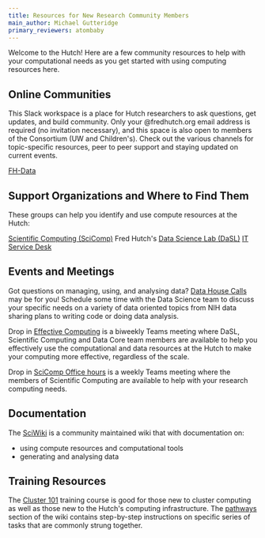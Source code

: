 ```yaml
---
title: Resources for New Research Community Members
main_author: Michael Gutteridge
primary_reviewers: atombaby
---
```


Welcome to the Hutch!  Here are a few community resources to help with your computational needs as you get started with using computing resources here. 

## Online Communities

This Slack workspace is a place for Hutch researchers to ask questions, get updates, and build community.  Only your @fredhutch.org email address is required (no invitation necessary), and this space is also open to members of the Consortium (UW and Children's). Check out the various channels for topic-specific resources, peer to peer support and staying updated on current events. 

[FH-Data](https://hutchdatascience.org/joinslack/)

## Support Organizations and Where to Find Them

These groups can help you identify and use compute resources at the Hutch:

[Scientific Computing (SciComp)](https://centernet.fredhutch.org/cn/u/center-it/scicomp.html)
Fred Hutch's [Data Science Lab (DaSL)](https://hutchdatascience.org/)
[IT Service Desk](https://centernet.fredhutch.org/cn/u/center-it/help-desk.html)

## Events and Meetings

Got questions on managing, using, and analysing data?  [Data House Calls](https://hutchdatascience.org/datahousecalls/) may be for you!  Schedule some time with the Data Science team to discuss your specific needs on a variety of data oriented topics from NIH data sharing plans to writing code or doing data analysis. 

Drop in [Effective Computing](https://teams.microsoft.com/l/channel/19%3a7128526d3409428c969260d7dcce2f6b%40thread.skype/Effective%2520Computing%2520Drop%2520In?groupId=1b968d63-dc19-460f-9e6d-cdbd539d1bc6&tenantId=0054a3ea-b394-418b-ad1a-174138231fd6) is a biweekly Teams meeting where DaSL, Scientific Computing and Data Core team members are available to help you effectively use the computational and data resources at the Hutch to make your computing more effective, regardless of the scale. 

Drop in [SciComp Office hours](https://teams.microsoft.com/l/channel/19%3abe85aa58c3624fb79c1590342ec75c63%40thread.skype/DaSL%2520Data%2520House%2520Calls?groupId=1b968d63-dc19-460f-9e6d-cdbd539d1bc6&tenantId=0054a3ea-b394-418b-ad1a-174138231fd6) is a weekly Teams meeting where the members of Scientific Computing are available to help with your research computing needs.

## Documentation

The [SciWiki](https://sciwiki.fredhutch.org) is a community maintained wiki that with documentation on:
 - using compute resources and computational tools
 - generating and analysing data
 

## Training Resources

The [Cluster 101](https://hutchdatascience.org/training/#cluster-101) training course is good for those new to cluster computing as well as those new to the Hutch's computing infrastructure.
The [pathways](https://sciwiki.fredhutch.org/pathways/) section of the wiki contains step-by-step instructions on specific series of tasks that are commonly strung together.  
